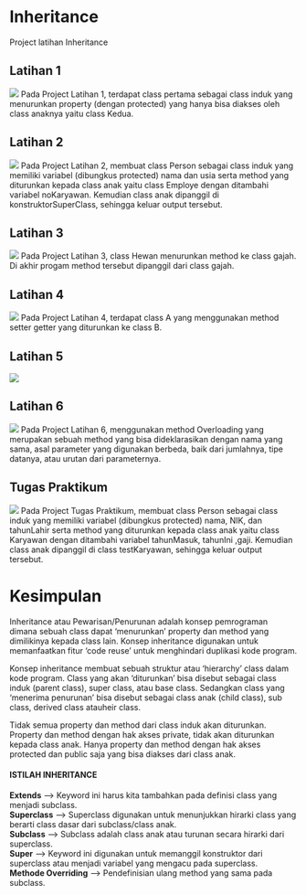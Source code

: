 # Inheritance
Project latihan Inheritance

<h2>Latihan 1</h2>
<img src = "https://user-images.githubusercontent.com/68726459/111560717-af0b6a00-87c5-11eb-8c39-acb50c74e744.png">
Pada Project Latihan 1, terdapat class pertama sebagai class induk yang menurunkan property (dengan protected) yang
hanya bisa diakses oleh class anaknya yaitu class Kedua.

<h2>Latihan 2</h2>
<img src = "https://user-images.githubusercontent.com/68726459/111560761-c8acb180-87c5-11eb-97c1-11a82344aae7.png">
Pada Project Latihan 2, membuat class Person sebagai class induk yang memiliki variabel (dibungkus protected)
nama dan usia serta method yang diturunkan kepada class anak yaitu class Employe dengan ditambahi variabel noKaryawan. 
Kemudian class anak dipanggil di konstruktorSuperClass, sehingga keluar output tersebut.

<h2>Latihan 3</h2>
<img src = "https://user-images.githubusercontent.com/68726459/111560840-f85bb980-87c5-11eb-9286-531b74638eff.png">
Pada Project Latihan 3, class Hewan menurunkan method ke class gajah. Di akhir progam method tersebut dipanggil dari 
class gajah.

<h2>Latihan 4</h2>
<img src = "https://user-images.githubusercontent.com/68726459/111560882-0f9aa700-87c6-11eb-8093-b6f2f0cf365c.png">
Pada Project Latihan 4, terdapat class A yang menggunakan method setter getter yang diturunkan ke class B.

<h2>Latihan 5</h2>
<img src = "https://user-images.githubusercontent.com/68726459/111560954-35c04700-87c6-11eb-89ac-31ddc372b3b3.png">

<h2>Latihan 6</h2>
<img src = "https://user-images.githubusercontent.com/68726459/111560990-48d31700-87c6-11eb-96a5-2e2c1990f060.png">
Pada Project Latihan 6, menggunakan method Overloading yang merupakan sebuah method yang bisa dideklarasikan 
dengan nama yang sama, asal parameter yang digunakan berbeda, baik dari jumlahnya, tipe datanya, atau urutan dari parameternya.


<h2>Tugas Praktikum</h2>
<img src = "https://user-images.githubusercontent.com/68726459/111561184-9cddfb80-87c6-11eb-936c-b02aa0d8636e.png">
Pada Project Tugas Praktikum, membuat class Person sebagai class induk yang memiliki variabel (dibungkus protected)
nama, NIK, dan tahunLahir serta method yang diturunkan kepada class anak yaitu class Karyawan dengan ditambahi variabel tahunMasuk, 
tahunIni ,gaji. Kemudian class anak dipanggil di class testKaryawan, sehingga keluar output tersebut.


<h1>Kesimpulan</h1>
<p>Inheritance atau Pewarisan/Penurunan adalah konsep pemrograman dimana sebuah class dapat ‘menurunkan’ property dan 
method yang dimilikinya kepada class lain. Konsep inheritance digunakan untuk memanfaatkan fitur ‘code reuse’ untuk 
menghindari duplikasi kode program.</P>

<p>Konsep inheritance membuat sebuah struktur atau ‘hierarchy’ class dalam kode program. Class yang akan ‘diturunkan’ 
bisa disebut sebagai class induk (parent class), super class, atau base class. Sedangkan class yang ‘menerima penurunan’ 
bisa disebut sebagai class anak (child class), sub class, derived class atauheir class.</p>

<p>Tidak semua property dan method dari class induk akan diturunkan. Property dan method dengan hak akses private, tidak 
akan diturunkan kepada class anak. Hanya property dan method dengan hak akses protected dan public saja yang bisa 
diakses dari class anak.</p>

<h4>ISTILAH INHERITANCE</h4>
<b>Extends</b>   -->   Keyword ini harus kita tambahkan pada definisi class yang menjadi subclass. <br>
<b>Superclass</b>    -->   Superclass digunakan untuk menunjukkan hirarki class yang berarti class dasar dari subclass/class anak. <br>
<b>Subclass</b>    -->   Subclass adalah class anak atau turunan secara hirarki dari superclass. <br>
<b>Super</b>   -->   Keyword ini digunakan untuk memanggil konstruktor dari superclass atau menjadi variabel yang mengacu pada superclass.<br>
<b>Methode Overriding</b>    -->   Pendefinisian ulang method yang sama pada subclass. <br>
